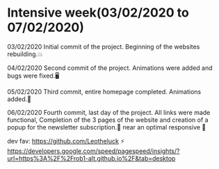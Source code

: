 # Intensive week(03/02/2020 to 07/02/2020)

03/02/2020
Initial commit of the project. Beginning of the websites rebuilding.💥

04/02/2020
Second commit of the project. Animations were added and bugs were fixed.🖥

05/02/2020
Third commit, entire homepage completed. Animations added.💯

06/02/2020
Fourth commit, last day of the project. All links were made functional, Completion of the 3 pages of the website and creation of a popup for the newsletter subscription.🔋
near an optimal responsive 📱

dev fav: https://github.com/Leotheluck
⚡️ https://developers.google.com/speed/pagespeed/insights/?url=https%3A%2F%2Frob1-alt.github.io%2F&tab=desktop
